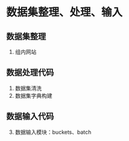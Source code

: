 # 数据集整理、处理、输入

## 数据集整理
1. 组内网站

## 数据处理代码
1. 数据集清洗
2. 数据集字典构建

## 数据输入代码
3. 数据输入模块：buckets、batch
   
